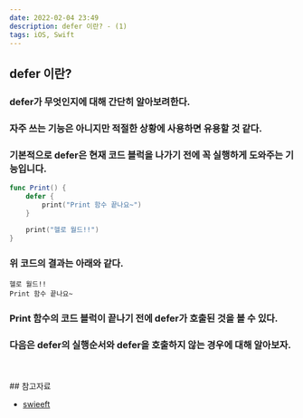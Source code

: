 ```yaml
---
date: 2022-02-04 23:49
description: defer 이란? - (1)
tags: iOS, Swift
---
```


## defer 이란?
### defer가 무엇인지에 대해 간단히 알아보려한다.
### 자주 쓰는 기능은 아니지만 적절한 상황에 사용하면 유용할 것 같다.
### 기본적으로 defer은 현재 코드 블럭을 나가기 전에 꼭 실행하게 도와주는 기능입니다.

```swift
func Print() {
    defer {
        print("Print 함수 끝나요~")
    }
    
    print("헬로 월드!!")
}
```

### 위 코드의 결과는 아래와 같다.
```
헬로 월드!!
Print 함수 끝나요~
```
### Print 함수의 코드 블럭이 끝나기 전에 defer가 호출된 것을 볼 수 있다.

### 다음은 defer의 실행순서와 defer을 호출하지 않는 경우에 대해 알아보자.

<br/>
<br/>
## 참고자료
<ul>
<li>
    <a href="https://swieeft.github.io/2020/02/26/defer.html">swieeft</a>
</li>
</ul>
